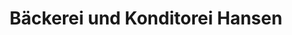 ---
title: "Bäckerei und Konditorei Hansen"
url: /grossenwiehe/baeckerei-und-konditorei-hansen/
shop: Bäckerei
---
